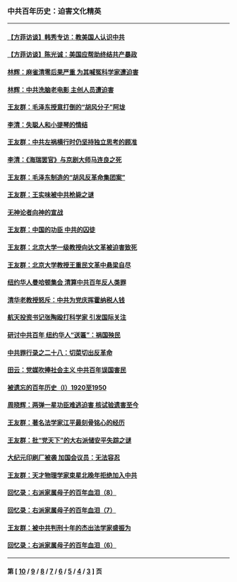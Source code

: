 ### 中共百年历史：迫害文化精英
---
#### [【方菲访谈】韩秀专访：教美国人认识中共](../../pages/nf1176111/n13821310.md?11170430) 
#### [【方菲访谈】陈光诚：美国应帮助终结共产暴政](../../pages/nf1176111/n13759521.md?11170430) 
#### [林辉：麻雀清零后果严重 为其喊冤科学家遭迫害](../../pages/nf1176111/n13746900.md?11170430) 
#### [林辉：中共洗脑老电影 主创人员遭迫害](../../pages/nf1176111/n13699437.md?11170430) 
#### [王友群：毛泽东授意打倒的“胡风分子”阿垅](../../pages/nf1176111/n13592541.md?11170430) 
#### [李清：失聪人和小提琴的情结](../../pages/nf1176111/n13459280.md?11170430) 
#### [王友群：中共左祸横行时仍坚持独立思考的顾准](../../pages/nf1176111/n13444722.md?11170430) 
#### [李清：《海瑞罢官》与京剧大师马连良之死](../../pages/nf1176111/n13412316.md?11170430) 
#### [王友群：毛泽东制造的“胡风反革命集团案”](../../pages/nf1176111/n13324909.md?11170430) 
#### [王友群：王实味被中共枪毙之谜](../../pages/nf1176111/n13307502.md?11170430) 
#### [无神论者向神的宣战](../../pages/nf1176111/n13281535.md?11170430) 
#### [王友群：中国的功臣 中共的囚徒](../../pages/nf1176111/n13291790.md?11170430) 
#### [王友群：北京大学一级教授向达文革被迫害致死](../../pages/nf1176111/n13150966.md?11170430) 
#### [王友群：北京大学教授王重民文革中悬梁自尽](../../pages/nf1176111/n13084645.md?11170430) 
#### [纽约华人曼哈顿集会 清算中共百年反人类罪](../../pages/nf1176111/n13084157.md?11170430) 
#### [清华老教授怒斥：中共为党庆挥霍纳税人钱](../../pages/nf1176111/n13071430.md?11170430) 
#### [航天投资书记张陶殴打科学家 引发国际关注](../../pages/nf1176111/n13069132.md?11170430) 
#### [研讨中共百年 纽约华人“送匾”：祸国殃民](../../pages/nf1176111/n13057367.md?11170430) 
#### [中共罪行录之二十八：切菜切出反革命](../../pages/nf1176111/n13030600.md?11170430) 
#### [田云：党媒吹捧社会主义 中共百年误国害民](../../pages/nf1176111/n13006682.md?11170430) 
#### [被遗忘的百年历史（I）1920至1950](../../pages/nf1176111/n12986411.md?11170430) 
#### [周晓辉：两弹一星功臣难逃迫害 核试验遗害至今](../../pages/nf1176111/n12974997.md?11170430) 
#### [王友群：著名法学家江平最刻骨铭心的经历](../../pages/nf1176111/n12970787.md?11170430) 
#### [王友群：批“党天下”的大右派储安平失踪之谜](../../pages/nf1176111/n12954229.md?11170430) 
#### [大纪元印刷厂被袭 加国会议员：无法容忍](../../pages/nf1176111/n12883028.md?11170430) 
#### [王友群：天才物理学家束星北晚年拒绝加入中共](../../pages/nf1176111/n12792913.md?11170430) 
#### [回忆录：右派家属母子的百年血泪（8）](../../pages/nf1176111/n12706196.md?11170430) 
#### [回忆录：右派家属母子的百年血泪（7）](../../pages/nf1176111/n12706191.md?11170430) 
#### [王友群：被中共判刑十年的杰出法学家盛振为](../../pages/nf1176111/n12706141.md?11170430) 
#### [回忆录：右派家属母子的百年血泪（6）](../../pages/nf1176111/n12698863.md?11170430) 

---
#### 第 [ [10](./10.md?11170430) / [9](./9.md?11170430) / [8](./8.md?11170430) / [7](./7.md?11170430) / [6](./6.md?11170430) / [5](./5.md?11170430) / [4](./4.md?11170430) / [3](./3.md?11170430) ] 页
